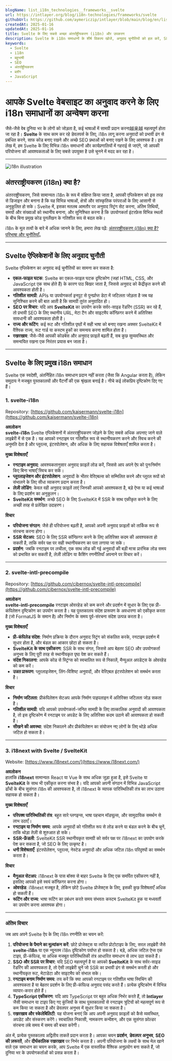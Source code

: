```yaml
---
blogName: list_i18n_technologies__frameworks__svelte
url: https://intlayer.org/blog/i18n-technologies/frameworks/svelte
githubUrl: https://github.com/aymericzip/intlayer/blob/main/blog/en/list_i18n_technologies/frameworks/svelte.md
createdAt: 2025-01-16
updatedAt: 2025-01-16
title: Svelte के लिए सबसे अच्छा अंतर्राष्ट्रीयकरण (i18n) और उपकरण
description: Svelte के i18n समाधानों के शीर्ष विकल्प खोजें, अनुवाद चुनौतियों को हल करें, SEO बढ़ाएं और एक वैश्विक वेब अनुभव प्रदान करें.
keywords:
  - Svelte
  - i18n
  - बहुभाषी
  - SEO
  - अंतर्राष्ट्रीयकरण
  - ब्लॉग
  - JavaScript
---
```


# आपके Svelte वेबसाइट का अनुवाद करने के लिए i18n समाधानों का अन्वेषण करना

जैसे-जैसे वेब दुनिया भर के लोगों को जोड़ता है, कई भाषाओं में सामग्री प्रदान करना越来越 महत्वपूर्ण होता जा रहा है। **Svelte** के साथ काम कर रहे डेवलपर्स के लिए, i18n लागू करना अनुवादों को प्रभावी ढंग से प्रबंधित करने, साफ कोड बनाए रखने और अच्छे SEO प्रथाओं को बनाए रखने के लिए आवश्यक है। इस लेख में, हम Svelte के लिए विभिन्न i18n समाधानों और कार्यप्रणालियों में गहराई से जाएंगे, जो आपकी परियोजना की आवश्यकताओं के लिए सबसे उपयुक्त है उसे चुनने में मदद कर रहा है।

---

![i18n illustration](https://github.com/aymericzip/intlayer/blob/main/blog/assets/i18n.webp)

## अंतरराष्ट्रीयकरण (i18n) क्या है?

अंतरराष्ट्रीयकरण, जिसे सामान्यतः i18n के रूप में संक्षिप्त किया जाता है, आपकी एप्लिकेशन को इस तरह से डिजाइन और बनाना है कि यह विभिन्न भाषाओं, क्षेत्रों और सांस्कृतिक परंपराओं के लिए आसानी से अनुकूलित हो सके। Svelte में, इसका मतलब आमतौर पर अनुवाद स्ट्रिंग सेट करना, अंतिम तिथियों, समयों और संख्याओं को स्थानीय बनाना, और सुनिश्चित करना है कि उपयोगकर्ता इंटरफ़ेस विभिन्न स्थलों के बीच बिना प्रमुख कोड पुनर्लेखन के गतिशील रूप से बदल सके।

i18n के मूल तत्वों के बारे में अधिक जानने के लिए, हमारा लेख पढ़ें: [अंतरराष्ट्रीयकरण (i18n) क्या है? परिभाषा और चुनौतियाँ](https://github.com/aymericzip/intlayer/blob/main/blog/hi/what_is_internationalization.md)。

---

## Svelte ऐप्लिकेशनों के लिए अनुवाद चुनौती

Svelte एप्लिकेशन का अनुवाद कई चुनौतियों का सामना कर सकता है:

- **एकल-फाइल घटक**: Svelte का एकल-फाइल घटक दृष्टिकोण (जहां HTML, CSS, और JavaScript एक साथ होते हैं) के कारण पाठ बिखर जाता है, जिससे अनुवाद को केंद्रीकृत करने की आवश्यकता होती है।
- **गतिशील सामग्री**: APIs या उपयोगकर्ता इनपुट से पुनर्प्राप्त डेटा में जटिलता जोड़ता है जब यह सुनिश्चित करने की बात आती है कि सामग्री तुरंत अनुवादित हो।
- **SEO पर विचार**: यदि आप **SvelteKit** का उपयोग करके सर्वर-साइड रेंडरिंग (SSR) कर रहे हैं, तो प्रभावी SEO के लिए स्थानीय URL, मेटा टैग और साइटमैप कॉन्फ़िगर करने में अतिरिक्त सावधानी की आवश्यकता होती है।
- **राज्य और रूटिंग**: कई रूट और गतिशील पृष्ठों में सही भाषा को बनाए रखना अक्सर SvelteKit में वैश्विक राज्य, रूट गार्ड या कस्टम हुकों का समन्वय करना शामिल होता है।
- **रखरखाव**: जैसे-जैसे आपकी कोडबेस और अनुवाद फ़ाइलें बढ़ती हैं, सब कुछ सुव्यवस्थित और समन्वयित रखना एक निरंतर प्रयास बन जाता है।

---

## Svelte के लिए प्रमुख i18n समाधान

Svelte एक स्वदेशी, अंतर्निहित i18n समाधान प्रदान नहीं करता (जैसा कि Angular करता है), लेकिन समुदाय ने मजबूत पुस्तकालयों और पैटर्नों की एक श्रृंखला बनाई है। नीचे कई लोकप्रिय दृष्टिकोण दिए गए हैं।

### 1. svelte-i18n

Repository: [https://github.com/kaisermann/svelte-i18n](https://github.com/kaisermann/svelte-i18n)

**अवलोकन**  
**svelte-i18n** Svelte एप्लिकेशनों में अंतरराष्ट्रीयकरण जोड़ने के लिए सबसे अधिक अपनाए जाने वाले लाइब्रेरी में से एक है। यह आपको रनटाइम पर गतिशील रूप से स्थानीयकरण करने और स्विच करने की अनुमति देता है और प्लूरल्स, इंटरपोलेशन, और अधिक के लिए सहायक विशेषताएँ शामिल करता है।

**मुख्य विशेषताएँ**

- **रनटाइम अनुवाद**: आवश्यकतानुसार अनुवाद फ़ाइलें लोड करें, जिससे आप अपने ऐप को पुनःनिर्माण किए बिना भाषाएँ स्विच कर सकें।
- **प्लूरलाइजेशन और इंटरपोलेशन**: अनुवादों के भीतर वेरिएबल्स को सम्मिलित करने और प्लूरल रूपों को संभालने के लिए सीधा व्याकरण प्रदान करता है।
- **लेज़ी लोडिंग**: केवल वही अनुवाद फ़ाइलें लाएं जिनकी आपको आवश्यकता है, बड़े ऐप्स या कई भाषाओं के लिए प्रदर्शन का अनुकूलन।
- **SvelteKit समर्थन**: अच्छे SEO के लिए SvelteKit में SSR के साथ एकीकृत करने के लिए अच्छी तरह से प्रलेखित उदाहरण।

**विचार**

- **परियोजना संगठन**: जैसे ही परियोजना बढ़ती है, आपको अपनी अनुवाद फ़ाइलों को तार्किक रूप से संरचना करना होगा।
- **SSR सेटअप**: SEO के लिए SSR कॉन्फ़िगर करने के लिए अतिरिक्त कदम की आवश्यकता हो सकती है, ताकि सर्वर पक्ष पर सही स्थानीयकरण का पता लगाया जा सके।
- **प्रदर्शन**: जबकि रनटाइम पर लचीला, एक साथ लोड की गई अनुवादों की बड़ी मात्रा प्रारंभिक लोड समय को प्रभावित कर सकती है, लेज़ी लोडिंग या कैशिंग रणनीतियाँ अपनाने पर विचार करें।

---

### 2. svelte-intl-precompile

Repository: [https://github.com/cibernox/svelte-intl-precompile](https://github.com/cibernox/svelte-intl-precompile)

**अवलोकन**  
**svelte-intl-precompile** रनटाइम ओवरहेड को कम करने और प्रदर्शन में सुधार के लिए एक प्री-कंपिलेशन दृष्टिकोण का उपयोग करता है। यह पुस्तकालय संदेश प्रारूपण के अवधारणा को एकीकृत करता है (जो FormatJS के समान है) और निर्माण के समय पूर्व-संरचना संदेश उत्पन्न करता है।

**मुख्य विशेषताएँ**

- **प्री-कंपिलेड संदेश**: निर्माण प्रक्रिया के दौरान अनुवाद स्ट्रिंग को संकलित करके, रनटाइम प्रदर्शन में सुधार होता है, और बंडल का आकार छोटा हो सकता है।
- **SvelteKit के साथ एकीकरण**: SSR के साथ संगत, जिससे आप बेहतर SEO और उपयोगकर्ता अनुभव के लिए पूरी तरह से स्थानीयकृत पृष्ठ पेश कर सकते हैं।
- **संदेश निकालना**: आपके कोड से स्ट्रिंग्स को स्वचालित रूप से निकालें, मैन्युअल अपडेट्स के ओवरहेड को कम करें।
- **उन्नत प्रारूपण**: प्लूरलाइजेशन, लिंग-विशिष्ट अनुवादों, और वेरिएबल इंटरपोलेशन को समर्थन करता है।

**विचार**

- **निर्माण जटिलता**: प्रीकंपिलेशन सेटअप आपके निर्माण पाइपलाइन में अतिरिक्त जटिलता जोड़ सकता है।
- **गतिशील सामग्री**: यदि आपको उपयोगकर्ता-जनित सामग्री के लिए तात्कालिक अनुवादों की आवश्यकता है, तो इस दृष्टिकोण में रनटाइम पर अपडेट के लिए अतिरिक्त कदम उठाने की आवश्यकता हो सकती है।
- **सीखने की अवस्था**: संदेश निकालने और प्रीकंपिलेशन का संयोजन नए लोगों के लिए थोड़े अधिक जटिल हो सकता है।

---

### 3. i18next with Svelte / SvelteKit

Website: [https://www.i18next.com/](https://www.i18next.com/)

**अवलोकन**  
हालांकि **i18next** सामान्यतः React या Vue के साथ अधिक जुड़ा हुआ है, इसे Svelte या **SvelteKit** के साथ भी एकीकृत करना संभव है। यदि आपको अपनी संगठन में विभिन्न JavaScript ढाँचों के बीच सुसंगत i18n की आवश्यकता है, तो i18next के व्यापक पारिस्थितिकी तंत्र का लाभ उठाना सहायक हो सकता है।

**मुख्य विशेषताएँ**

- **परिपक्व पारिस्थितिकी तंत्र**: बहुत सारे प्लगइन्स, भाषा पहचान मॉड्यूल्स, और सामुदायिक समर्थन से लाभ उठाएँ।
- **रनटाइम या निर्माण समय**: आपके अनुवादों को गतिशील रूप से लोड करने या बंडल करने के बीच चुनें, ताकि थोड़ा तेज़ी से शुरुआत हो सके।
- **SSR-फ्रेंडली**: SvelteKit SSR स्थानीयकृत सामग्री को सर्वर पक्ष पर i18next का उपयोग करके पेश कर सकता है, जो SEO के लिए उत्कृष्ट है।
- **धनी विशेषताएँ**: इंटरपोलेशन, प्लूरल्स, नेस्टेड अनुवादों और अधिक जटिल i18n परिदृश्यों का समर्थन करता है।

**विचार**

- **मैनुअल सेटअप**: i18next के पास बॉक्स से बाहर Svelte के लिए एक समर्पित एकीकरण नहीं है, इसलिए आपको इसे स्वयं कॉन्फ़िगर करना होगा।
- **ओवरहेड**: i18next मजबूत है, लेकिन छोटे Svelte प्रोजेक्ट्स के लिए, इसकी कुछ विशेषताएँ अधिक हो सकती हैं।
- **रूटिंग और राज्य**: भाषा रूटिंग का प्रबंधन करते समय संभवतः कस्टम SvelteKit हुक या मध्यवर्ती का उपयोग करना आवश्यक होगा।

---

### अंतिम विचार

जब आप अपने Svelte ऐप के लिए i18n रणनीति का चयन करें:

1. **परियोजना के पैमाने का मूल्यांकन करें**: छोटे प्रोजेक्ट्स या त्वरित प्रोटोटाइप के लिए, सरल लाइब्रेरी जैसे **svelte-i18n** या एक न्यूनतम i18n दृष्टिकोण पर्याप्त हो सकता है। बड़े, अधिक जटिल ऐप्स एक टाइप, प्री-कंपिल्ड, या अधिक मजबूत पारिस्थितिकी तंत्र आधारित समाधान से लाभ उठा सकते हैं।
2. **SSO और SSR पर विचार**: यदि SEO महत्वपूर्ण है या आपको **SvelteKit** के साथ सर्वर-साइड रेंडरिंग की आवश्यकता है, तो ऐसी लाइब्रेरी चुनें जो SSR का प्रभावी ढंग से समर्थन करती हो और स्थानीयकृत रूट, मेटाडेटा और साइटमैप को संभाल सके।
3. **रनटाइम बनाम निर्माण समय**: तय करें कि क्या आपको रनटाइम पर गतिशील भाषा स्विचिंग की आवश्यकता है या बेहतर प्रदर्शन के लिए प्री-कंपिल्ड अनुवाद पसंद करते हैं। प्रत्येक दृष्टिकोण में विभिन्न व्यापार-करार होते हैं।
4. **TypeScript एकीकरण**: यदि आप TypeScript पर बहुत अधिक निर्भर करते हैं, तो **Intlayer** जैसी समाधान या टाइप किए गए कुंजियों के साथ पुस्तकालयों से रनटाइम त्रुटियों को महत्वपूर्ण रूप से कम किया जा सकता है और डेवलपर अनुभव में सुधार किया जा सकता है।
5. **रखरखाव और स्केलेबिलिटी**: यह योजना बनाएं कि आप अपनी अनुवाद फ़ाइलों को कैसे व्यवस्थित, अपडेट और संस्करण करेंगे। स्वचालित निकासी, नामकरण कन्वेंशन, और एक सुसंगत फ़ोल्डर संरचना लंबे समय में समय की बचत करेगी।

अंत में, प्रत्येक पुस्तकालय अद्वितीय ताकतें प्रदान करता है। आपका चयन **प्रदर्शन**, **डेवलपर अनुभव**, **SEO की ज़रूरतें**, और **दीर्घकालिक रखरखाव** पर निर्भर करता है। अपनी परियोजना के लक्ष्यों के साथ मेल खाने वाले एक समाधान का चयन करके, आप Svelte में एक वास्तविक वैश्विक अनुप्रयोग बना सकते हैं, जो दुनिया भर के उपयोगकर्ताओं को प्रसन्न करता है।
